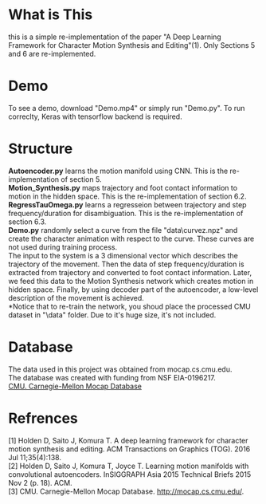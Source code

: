 # What is This
this is a simple re-implementation of the paper "A Deep Learning Framework for Character Motion Synthesis and Editing"(1). Only Sections 5 and 6 are re-implemented.


# Demo
To see a demo, download "Demo.mp4" or simply run "Demo.py". To run correclty, Keras with tensorflow backend is required.

# Structure
**Autoencoder.py** learns the motion manifold using CNN. This is the re-implementation of section 5.<br/>
**Motion_Synthesis.py** maps trajectory and foot contact information to motion in the hidden space. This is the re-implementation of section 6.2.<br/>
**RegressTauOmega.py** learns a regresseion between trajectory and step frequency/duration for disambiguation. This is the re-implementation of section 6.3.<br/>
**Demo.py** randomly select a curve from the file "data\curvez.npz" and create the character animation with respect to the curve. These curves are not used during training process.<br/>
The input to the system is a 3 dimensional vector which describes the trajectory of the movement. Then the data of step frequency/duration is extracted from trajectory and converted to foot contact information. Later, we feed this data to the Motion Synthesis network which creates motion in hidden space. Finally, by using decoder part of the autoencoder, a low-level description of the movement is achieved.<br/>
*Notice that to re-train the network, you shoud place the processed CMU dataset in "\data" folder. Due to it's huge size, it's not included.

# Database
The data used in this project was obtained from mocap.cs.cmu.edu. <br />
The database was created with funding from NSF EIA-0196217.<br />
[CMU. Carnegie-Mellon Mocap Database](http://mocap.cs.cmu.edu/)

# Refrences

[1] Holden D, Saito J, Komura T. A deep learning framework for character motion synthesis and editing. ACM Transactions on Graphics (TOG). 2016 Jul 11;35(4):138.<br />
[2] Holden D, Saito J, Komura T, Joyce T. Learning motion manifolds with convolutional autoencoders. InSIGGRAPH Asia 2015 Technical Briefs 2015 Nov 2 (p. 18). ACM.<br />
[3] CMU. Carnegie-Mellon Mocap Database. http://mocap.cs.cmu.edu/.

